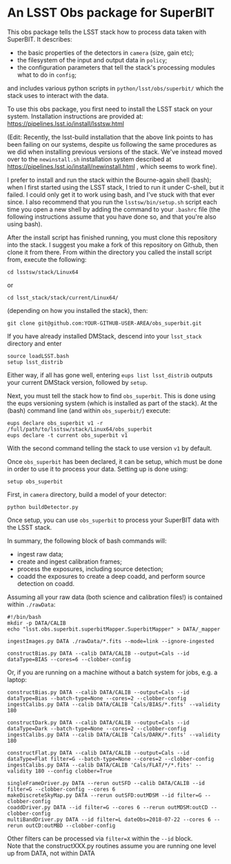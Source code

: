 # An LSST Obs package for SuperBIT

This obs package tells the LSST stack how to process data taken with SuperBIT. It describes:
- the basic properties of the detectors in `camera` (size, gain etc);
- the filesystem of the input and output data in `policy`;
- the configuration parameters that tell the stack's processing modules what to do in `config`;

and includes various python scripts in `python/lsst/obs/superbit/` which the stack uses to interact with the data.

To use this obs package, you first need to install the LSST stack on your system. Installation instructions are provided at:
https://pipelines.lsst.io/install/lsstsw.html

(Edit: Recently, the lsst-build installation that the above link points to has been failing on our systems, despite us following the same procedures as we did when installing previous versions of the stack. We've instead moved over to the `newinstall.sh` installation system described at https://pipelines.lsst.io/install/newinstall.html , which seems to work fine).

I prefer to install and run the stack within the Bourne-again shell (bash); when I first started using the LSST stack, I tried to run it under C-shell, but it failed. I could only get it to work using bash, and I've stuck with that ever since. I also recommend that you run the `lsstsw/bin/setup.sh` script each time you open a new shell by adding the command to your `.bashrc` file (the following instructions assume that you have done so, and that you're also using bash).

After the install script has finished running, you must clone this repository into the stack. I suggest you make a fork of this repository on Github, then clone it from there. From within the directory you called the install script from, execute the following:
```
cd lsstsw/stack/Linux64
```
or
```
cd lsst_stack/stack/current/Linux64/
```
(depending on how you installed the stack), then:
```
git clone git@github.com:YOUR-GITHUB-USER-AREA/obs_superbit.git
```

If you have already installed DMStack, descend into your ```lsst_stack``` directory and enter
```
source loadLSST.bash
setup lsst_distrib
```

Either way, if all has gone well, entering ```eups list lsst_distrib``` outputs your current DMStack version, followed by ```setup```.


Next, you must tell the stack how to find `obs_superbit`. This is done using the eups versioning system (which is installed as part of the stack). At the (bash) command line (and within `obs_superbit/`) execute:
```
eups declare obs_superbit v1 -r /full/path/to/lsstsw/stack/Linux64/obs_superbit
eups declare -t current obs_superbit v1
```
With the second command telling the stack to use version `v1` by default.

Once `obs_superbit` has been declared, it can be setup, which must be done in order to use it to process your data. Setting up is done using:
```
setup obs_superbit
```

First, in ```camera``` directory, build a model of your detector:
```
python buildDetector.py
```
Once setup, you can use `obs_superbit` to process your SuperBIT data with the LSST stack.

In summary, the following block of bash commands will:
- ingest raw data;
- create and ingest calibration frames;
- process the exposures, including source detection;
- coadd the exposures to create a deep coadd, and perform source detection on coadd.

Assuming all your raw data (both science and calibration files!) is contained within `./rawData`:
```
#!/bin/bash
mkdir -p DATA/CALIB
echo "lsst.obs.superbit.superbitMapper.SuperbitMapper" > DATA/_mapper

ingestImages.py DATA ./rawData/*.fits --mode=link --ignore-ingested

constructBias.py DATA --calib DATA/CALIB --output=Cals --id dataType=BIAS --cores=6 --clobber-config
```
Or, if you are running on a machine without a batch system for jobs, e.g. a laptop:
```
constructBias.py DATA --calib DATA/CALIB --output=Cals --id dataType=Bias --batch-type=None --cores=2 --clobber-config
ingestCalibs.py DATA --calib DATA/CALIB 'Cals/BIAS/*.fits' --validity 180

constructDark.py DATA --calib DATA/CALIB --output=Cals --id dataType=Dark --batch-type=None --cores=2 --clobber-config
ingestCalibs.py DATA --calib DATA/CALIB 'Cals/DARK/*.fits' --validity 180

constructFlat.py DATA --calib DATA/CALIB --output=Cals --id dataType=Flat filter=G --batch-type=None --cores=2 --clobber-config
ingestCalibs.py DATA --calib DATA/CALIB 'Cals/FLAT/*/*.fits' --validity 180 --config clobber=True

singleFrameDriver.py DATA --rerun outSFD --calib DATA/CALIB --id filter=G --clobber-config --cores 6
makeDiscreteSkyMap.py DATA --rerun outSFD:outMDSM --id filter=G --clobber-config
coaddDriver.py DATA --id filter=G --cores 6 --rerun outMDSM:outCD --clobber-config
multiBandDriver.py DATA --id filter=L dateObs=2018-07-22 --cores 6 --rerun outCD:outMBD --clobber-config
```
Other filters can be processed via `filter=X` within the `--id` block.  
Note that the constructXXX.py routines assume you are running one level up from DATA, not within DATA
